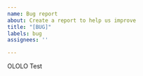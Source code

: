 ```yaml
---
name: Bug report
about: Create a report to help us improve
title: "[BUG]"
labels: bug
assignees: ''

---
```


OLOLO Test
